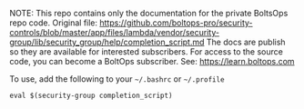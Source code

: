 <!-- note marker start -->
NOTE: This repo contains only the documentation for the private BoltsOps repo code.
Original file: https://github.com/boltops-pro/security-controls/blob/master/app/files/lambda/vendor/security-group/lib/security_group/help/completion_script.md
The docs are publish so they are available for interested subscribers.
For access to the source code, you can become a BoltOps subscriber.
See: https://learn.boltops.com

<!-- note marker end -->

To use, add the following to your `~/.bashrc` or `~/.profile`

    eval $(security-group completion_script)
